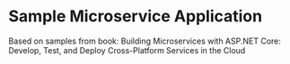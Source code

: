 # Sample Microservice Application
Based on samples from book: Building Microservices with ASP.NET Core: Develop, Test, and Deploy Cross-Platform Services in the Cloud 
